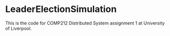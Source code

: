 # LeaderElectionSimulation

This is the code for COMP212 Distributed System assignment 1 at University of Liverpool.
